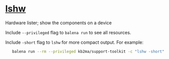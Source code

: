 # [lshw](https://ezix.org/project/wiki/HardwareLiSter)

Hardware lister; show the components on a device

Include `--privileged` flag to `balena run` to see all resources.

Include `-short` flag to `lshw` for more compact output. For example:

```bash
   balena run --rm --privileged kb2ma/support-toolkit -c "lshw -short"
```

